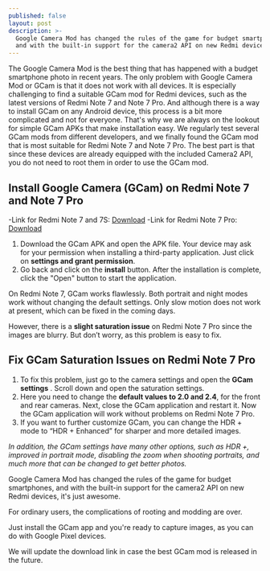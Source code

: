 ```yaml
---
published: false
layout: post
description: >-
  Google Camera Mod has changed the rules of the game for budget smartphones,
  and with the built-in support for the camera2 API on new Redmi devices.
---
```

The Google Camera Mod is the best thing that has happened with a budget smartphone photo in recent years.
The only problem with Google Camera Mod or GCam is that it does not work with all devices. It is especially challenging to find a suitable GCam mod for Redmi devices, such as the latest versions of Redmi Note 7 and Note 7 Pro.
And although there is a way to install GCam on any Android device, this process is a bit more complicated and not for everyone. That's why we are always on the lookout for simple GCam APKs that make installation easy.
We regularly test several GCam mods from different developers, and we finally found the GCam mod that is most suitable for Redmi Note 7 and Note 7 Pro.
The best part is that since these devices are already equipped with the included Camera2 API, you do not need to root them in order to use the GCam mod.

## Install Google Camera (GCam) on Redmi Note 7 and Note 7 Pro

-Link for Redmi Note 7 and 7S: [Download](https://f.celsoazevedo.com/file/cfiles/gcm1/MGC_6.2.030_RN7_V1a_FINAL.apk)
-Link for Redmi Note 7 Pro: [Download](https://f.celsoazevedo.com/file/cfiles/gcm1/MGC_6_1_021_xcam6_beta5.apk)

1. Download the GCam APK and open the APK file. Your device may ask for your permission when installing a third-party application. Just click on **settings and grant permission**.
2. Go back and click on the **install** button. After the installation is complete, click the "Open" button to start the application.

On Redmi Note 7, GCam works flawlessly. Both portrait and night modes work without changing the default settings. Only slow motion does not work at present, which can be fixed in the coming days.

However, there is a **slight saturation issue** on Redmi Note 7 Pro since the images are blurry. But don’t worry, as this problem is easy to fix.

## Fix GCam Saturation Issues on Redmi Note 7 Pro

1. To fix this problem, just go to the camera settings and open the **GCam settings** . Scroll down and open the saturation settings.
2. Here you need to change the **default values to 2.0 and 2.4**, for the front and rear cameras. Next, close the GCam application and restart it. Now the GCam application will work without problems on Redmi Note 7 Pro.
3. If you want to further customize GCam, you can change the HDR + mode to “HDR + Enhanced” for sharper and more detailed images.

_In addition, the GCam settings have many other options, such as HDR +, improved in portrait mode, disabling the zoom when shooting portraits, and much more that can be changed to get better photos._

Google Camera Mod has changed the rules of the game for budget smartphones, and with the built-in support for the camera2 API on new Redmi devices, it's just awesome.

For ordinary users, the complications of rooting and modding are over.

Just install the GCam app and you're ready to capture images, as you can do with Google Pixel devices.

We will update the download link in case the best GCam mod is released in the future.


